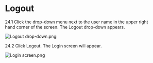 # Logout

24.1 Click the drop-down menu next to the user name in the upper right hand corner of the screen.  The Logout drop-down appears.

![Logout drop-down.png](https://bitbucket.org/repo/X7nKza/images/2645334933-Logout%20drop-down.png)

24.2 Click Logout.  The Login screen will appear.
 
![Login screen.png](https://bitbucket.org/repo/X7nKza/images/1092594980-Login%20screen.png) 